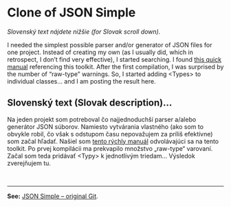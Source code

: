 # Clone of JSON Simple

*Slovenský text nájdete nižšie (for Slovak scroll down).*

I needed the simplest possible parser and/or generator of JSON files for one project. Instead of creating my own (as I usually did, which in retrospect, I don’t find very effective), I started searching. I found [this quick manual](https://www.tutorialspoint.com/json/json_java_example.htm) referencing this toolkit. After the first compilation, I was surprised by the number of “raw-type” warnings. So, I started adding &lt;Types&gt; to individual classes… and I am posting the result here.

## Slovenský text (Slovak description)…

Na jeden projekt som potreboval čo najjednoduchší parser a/alebo generátor JSON súborov. Namiesto vytvárania vlastného (ako som to obvykle robil, čo však s&nbsp;odstupom času nepovažujem za príliš efektívne) som začal hľadať. Našiel som [tento rýchly manuál](https://www.tutorialspoint.com/json/json_java_example.htm) odvolávajúci sa na tento toolkit. Po prvej kompilácii ma prekvapilo množstvo „raw-type“ varovaní. Začal som teda pridávať &lt;Typy&gt; k&nbsp;jednotlivým triedam… Výsledok zverejňujem tu.

&nbsp;

___

**See:** [JSON Simple&nbsp;– original Git](https://github.com/fangyidong/json-simple).
